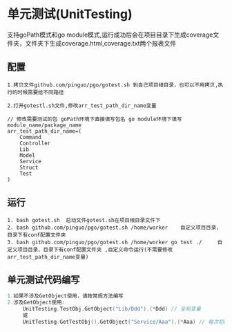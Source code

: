 # 单元测试(UnitTesting)

支持goPath模式和go module模式,运行成功后会在项目目录下生成coverage文件夹，文件夹下生成coverage.html,coverage.txt两个报表文件

## 配置
```shell
1.拷贝文件github.com/pinguo/pgo/gotest.sh 到自己项目根目录，也可以不用拷贝,执行的时候需要给不同路径

2.打开gotestl.sh文件,修改arr_test_path_dir_name变量

// 修改需要测试的包 goPath环境下直接填写包名 go module环境下填写 module_name/package_name
arr_test_path_dir_name=(
    Command
    Controller
    Lib
    Model
    Service
    Struct
    Test
)
```


## 运行

```shell
1. bash gotest.sh  启动文件gotest.sh在项目根目录文件下  
2. bash github.com/pinguo/pgo/gotest.sh /home/worker    自定义项目目录，目录下有conf配置文件夹
3. bash github.com/pinguo/pgo/gotest.sh /home/worker go test ./     自定义项目目录，目录下有conf配置文件夹 ,自定义命令运行(不需要修改arr_test_path_dir_name变量)
```

## 单元测试代码编写

```go
1.如果不涉及GetObject使用，请按常规方法编写
2.涉及GetObject使用:
     UnitTesting.TestObj.GetObject("Lib/Ddd").(*Ddd) // 全局变量
     或
     UnitTesting.GetTestObj().GetObject("Service/Aaa").(*Aaa) // 每次初始化一个对象 
```



